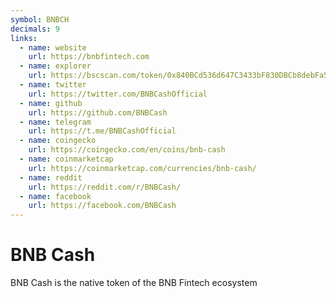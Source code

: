 ```yaml
---
symbol: BNBCH
decimals: 9
links:
  - name: website
    url: https://bnbfintech.com
  - name: explorer
    url: https://bscscan.com/token/0x840BCd536d647C3433bF830DBCb8debFa5B71c79
  - name: twitter
    url: https://twitter.com/BNBCashOfficial
  - name: github
    url: https://github.com/BNBCash
  - name: telegram
    url: https://t.me/BNBCashOfficial
  - name: coingecko
    url: https://coingecko.com/en/coins/bnb-cash
  - name: coinmarketcap
    url: https://coinmarketcap.com/currencies/bnb-cash/
  - name: reddit
    url: https://reddit.com/r/BNBCash/
  - name: facebook
    url: https://facebook.com/BNBCash
---
```


# BNB Cash

BNB Cash is the native token of the BNB Fintech ecosystem
